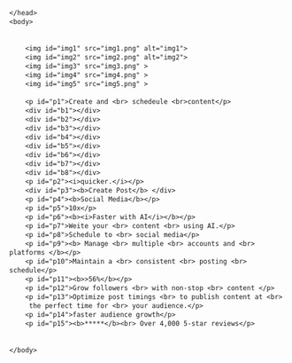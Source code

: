 
<html>
    <head>
        <link rel="stylesheet" href="style.css">
        <link rel="stylesheet" href="style2.css">
          
    </head>
    <body>

         
        <img id="img1" src="img1.png" alt="img1">
        <img id="img2" src="img2.png" alt="img2">
        <img id="img3" src="img3.png" >
        <img id="img4" src="img4.png" >
        <img id="img5" src="img5.png" >

        <p id="p1">Create and <br> schedeule <br>content</p>
        <div id="b1"></div>
        <div id="b2"></div>
        <div id="b3"></div>
        <div id="b4"></div>
        <div id="b5"></div>
        <div id="b6"></div>
        <div id="b7"></div>
        <div id="b8"></div>
        <p id="p2"><i>quicker.</i></p>
        <div id="p3"><b>Create Post</b> </div>
        <p id="p4"><b>Social Media</b></p>
        <p id="p5">10x</p>
        <p id="p6"><b><i>Faster with AI</i></b></p>
        <p id="p7">Weite your <br> content <br> using AI.</p>
        <p id="p8">Schedule to <br> social media</p>
        <p id="p9"><b> Manage <br> multiple <br> accounts and <br> platforms </b></p>
        <p id="p10">Maintain a <br> consistent <br> posting <br> schedule</p>
        <p id="p11"><b>>56%</b></p>
        <p id="p12">Grow followers <br> with non-stop <br> content </p>
        <p id="p13">Optimize post timings <br> to publish content at <br>
         the perfect time for <br> your audience.</p>
        <p id="p14">faster audience growth</p>
        <p id="p15"><b>*****</b><br> Over 4,000 5-star reviews</p>
        
        
    </body>
</html>
